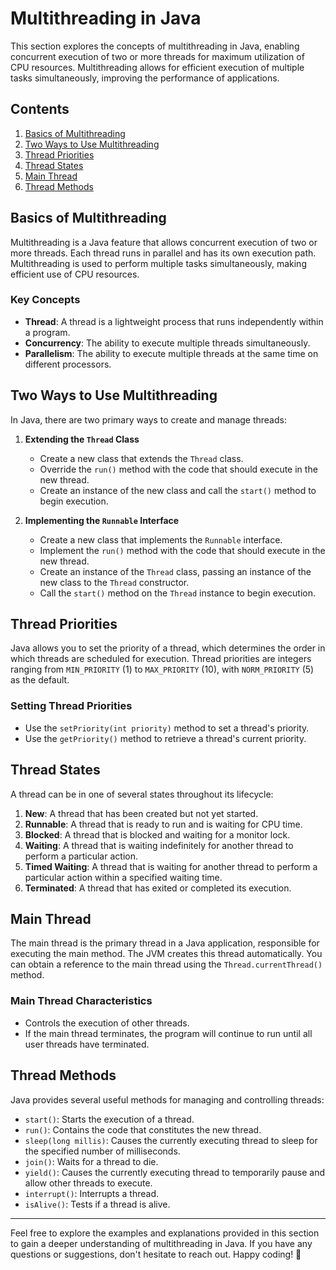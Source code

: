 # Multithreading in Java

This section explores the concepts of multithreading in Java, enabling concurrent execution of two or more threads for maximum utilization of CPU resources. Multithreading allows for efficient execution of multiple tasks simultaneously, improving the performance of applications.

## Contents

1. [Basics of Multithreading](#basics-of-multithreading)
2. [Two Ways to Use Multithreading](#two-ways-to-use-multithreading)
3. [Thread Priorities](#thread-priorities)
4. [Thread States](#thread-states)
5. [Main Thread](#main-thread)
6. [Thread Methods](#thread-methods)

## Basics of Multithreading

Multithreading is a Java feature that allows concurrent execution of two or more threads. Each thread runs in parallel and has its own execution path. Multithreading is used to perform multiple tasks simultaneously, making efficient use of CPU resources.

### Key Concepts

- **Thread**: A thread is a lightweight process that runs independently within a program.
- **Concurrency**: The ability to execute multiple threads simultaneously.
- **Parallelism**: The ability to execute multiple threads at the same time on different processors.

## Two Ways to Use Multithreading

In Java, there are two primary ways to create and manage threads:

1. **Extending the `Thread` Class**
    - Create a new class that extends the `Thread` class.
    - Override the `run()` method with the code that should execute in the new thread.
    - Create an instance of the new class and call the `start()` method to begin execution.

2. **Implementing the `Runnable` Interface**
    - Create a new class that implements the `Runnable` interface.
    - Implement the `run()` method with the code that should execute in the new thread.
    - Create an instance of the `Thread` class, passing an instance of the new class to the `Thread` constructor.
    - Call the `start()` method on the `Thread` instance to begin execution.

## Thread Priorities

Java allows you to set the priority of a thread, which determines the order in which threads are scheduled for execution. Thread priorities are integers ranging from `MIN_PRIORITY` (1) to `MAX_PRIORITY` (10), with `NORM_PRIORITY` (5) as the default.

### Setting Thread Priorities

- Use the `setPriority(int priority)` method to set a thread's priority.
- Use the `getPriority()` method to retrieve a thread's current priority.

## Thread States

A thread can be in one of several states throughout its lifecycle:

1. **New**: A thread that has been created but not yet started.
2. **Runnable**: A thread that is ready to run and is waiting for CPU time.
3. **Blocked**: A thread that is blocked and waiting for a monitor lock.
4. **Waiting**: A thread that is waiting indefinitely for another thread to perform a particular action.
5. **Timed Waiting**: A thread that is waiting for another thread to perform a particular action within a specified waiting time.
6. **Terminated**: A thread that has exited or completed its execution.

## Main Thread

The main thread is the primary thread in a Java application, responsible for executing the main method. The JVM creates this thread automatically. You can obtain a reference to the main thread using the `Thread.currentThread()` method.

### Main Thread Characteristics

- Controls the execution of other threads.
- If the main thread terminates, the program will continue to run until all user threads have terminated.

## Thread Methods

Java provides several useful methods for managing and controlling threads:

- `start()`: Starts the execution of a thread.
- `run()`: Contains the code that constitutes the new thread.
- `sleep(long millis)`: Causes the currently executing thread to sleep for the specified number of milliseconds.
- `join()`: Waits for a thread to die.
- `yield()`: Causes the currently executing thread to temporarily pause and allow other threads to execute.
- `interrupt()`: Interrupts a thread.
- `isAlive()`: Tests if a thread is alive.

---

Feel free to explore the examples and explanations provided in this section to gain a deeper understanding of multithreading in Java. If you have any questions or suggestions, don't hesitate to reach out. Happy coding! 🚀
